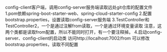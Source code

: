 config-client客户端，调用config-server服务端读取远处git仓库的配置文件
1.pom依赖spring-boot-starter-web、spring-cloud-starter-config
2.配置bootstrap.properties，设置读取config-server服务端
3.TestController和TestController2，一个是通过注解from读取，一个是通过环境变量读取
注意，这两个类都是读取from配置，所以不能同时打开，有一个要注释掉。
4.启动config-server、config-client的启动类
访问http://localhost:7002/from
可以修改bootstrap.properties，读取不同配置
